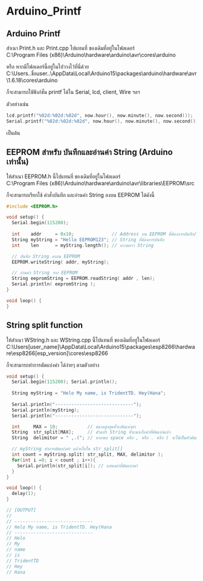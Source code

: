# Arduino_Printf
Arduino Printf
--------------

สำเนา Print.h และ Print.cpp ไปแทนที่ ของเดิมที่อยู่ในโฟลเดอร์  
C:\Program Files (x86)\Arduino\hardware\arduino\avr\cores\arduino  
  
หรือ หากมีโฟลเดอร์นี้อยู่ในไปวางไว้ที่นี่ด้วย  
C:\Users\..ชื่อuser..\AppData\Local\Arduino15\packages\arduino\hardware\avr\1.6.18\cores\arduino  

ก็จะสามารถใช้ฟังก์ชั่น printf ได้ใน Serial, lcd, client, Wire ฯลฯ  
  
ตัวอย่างเช่น  

```c
lcd.printf("%02d:%02d:%02d", now.hour(), now.minute(), now.second());     // แสดงเวลาปัจจุบันออกจอ lcd เช่นได้ 12:45:34
Serial.printf("%02d:%02d:%02d", now.hour(), now.minute(), now.second());  // แสดงเวลาปัจจุบันออก Serial monitor เช่นได้ 12:45:34
```

เป็นต้น  

EEPROM สำหรับ บันทึกและอ่านค่า String (Arduino เท่านั้น)
-----------------------------------------------------
  
ให้สำเนา EEPROM.h นี้ไปแทนที่ ของเดิมที่อยู่ในโฟลเดอร์  
C:\Program Files (x86)\Arduino\hardware\arduino\avr\libraries\EEPROM\src  

ก็จะสามารถเรียกใช้ คำสั่งบันทึก และอ่านค่า String ลงบน EEPROM ได้ดังนี้  
  
```c
#include <EEPROM.h>

void setup() {
  Serial.begin(115200);
  
  int    addr     = 0x10;              // Address บน EEPROM ที่ต้องการบันทึก/อ่านค่า
  String myString = "Hello EEPROM123"; // String ที่ต้องการบันทึก
  int    len      = myString.length(); // ความยาว String

  // บันทึก String ลงบน EEPROM
  EEPROM.writeString( addr, myString);

  // อ่านค่า String จาก EEPROM
  String eepromString = EEPROM.readString( addr , len); 
  Serial.println( eepromString );
}

void loop() {
}
```

String split function
---------------------
ให้สำเนา WString.h และ WString.cpp นี้ไปแทนที่ ของเดิมที่อยู่ในโฟลเดอร์  
C:\Users\[user_name]\AppData\Local\Arduino15\packages\esp8266\hardware\esp8266\[esp_version]\cores\esp8266

ก็จะสามารถทำการตัดแบ่งคำ ได้ง่ายๆ ตามตัวอย่าง
```c
void setup() {
  Serial.begin(115200); Serial.println();
  
  String myString = "Helo My name, is TridentTD. Hey(Hana";
  
  Serial.println("-----------------------------");
  Serial.println(myString);
  Serial.println("-----------------------------");

  int     MAX = 10;           // ขนาดสูงสุดที่จะตัดแบ่งคำ
  String  str_split[MAX];     // ตัวแปร String ที่จะมาเก็บคำที่ตัดแบ่งแล้ว
  String  delimitor = " ,.("; // หากพบ space หรือ , หรือ . หรือ ( จะใช้เป็นตัวตัดแบ่งคำ

  // myString ทำการตัดแบ่งคำ แล้วเก็บใน str_split[]
  int count = myString.split( str_split, MAX, delimitor ); 
  for(int i =0; i < count ; i++){
    Serial.println(str_split[i]); // แสดงค่าที่ตัดแบ่งคำ
  }
}

void loop() {
  delay(1);
}

// [OUTPUT]
//
// -----------------------------
// Helo My name, is TridentTD. Hey(Hana
// -----------------------------
// Helo
// My
// name
// is
// TridentTD
// Hey
// Hana
```
